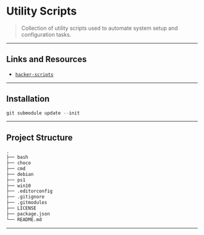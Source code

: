 # Utility Scripts

> Collection of utility scripts used to automate system setup and configuration tasks.

---

## Links and Resources

- [`hacker-scripts`](https://github.com/NARKOZ/hacker-scripts)

---

## Installation

```powershell
git submodule update --init
```

---

## Project Structure

```md
.
├── bash
├── choco
├── cmd
├── debian
├── ps1
├── win10
├── .editorconfig
├── .gitignore
├── .gitmodules
├── LICENSE
├── package.json
└── README.md
```

---
